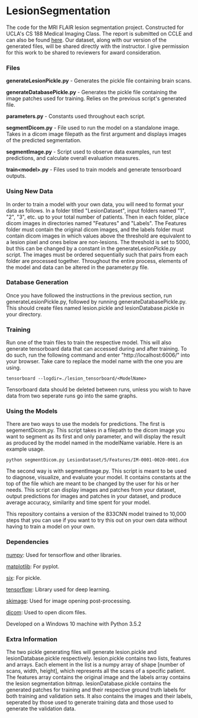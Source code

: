# LesionSegmentation

The code for the MRI FLAIR lesion segmentation project. Constructed for UCLA's CS 188 Medical Imaging Class.
The report is submitted on CCLE and can also be found [here](https://github.com/Cranapple/LesionSegmentation/blob/master/report.pdf).
Our dataset, along with our version of the generated files, will be shared directly with the instructor.
I give permission for this work to be shared to reviewers for award consideration.

### Files
**generateLesionPickle.py** - Generates the pickle file containing brain scans.

**generateDatabasePickle.py** - Generates the pickle file containing the image patches used for training. Relies on the previous script's generated file.

**parameters.py** - Constants used throughout each script.

**segmentDicom.py** - File used to run the model on a standalone image. Takes in a dicom image filepath as the first argument and displays images of the predicted segmentation.

**segmentImage.py** - Script used to observe data examples, run test predictions, and calculate overall evaluation measures.

**train\<model>.py** - Files used to train models and generate tensorboard outputs.

### Using New Data
In order to train a model with your own data, you will need to format your data as follows. In a folder titled "LesionDataset", input folders named "1", "2", "3", etc. up to your total number of patients. Then in each folder, place dicom images in directories named "Features" and "Labels". The Features folder must contain the original dicom images, and the labels folder must contain dicom images in which values above the threshold are equivalent to a lesion pixel and ones below are non-lesions. The threshold is set to 5000, but this can be changed by a constant in the generateLesionPickle.py script. The images must be ordered sequentially such that pairs from each folder are processed together.
Throughout the entire process, elements of the model and data can be altered in the parameter.py file.

### Database Generation
Once you have followed the instructions in the previous section, run generateLesionPickle.py, followed by running generateDatabasePickle.py. This should create files named lesion.pickle and lesionDatabase.pickle in your directory.

### Training
Run one of the train files to train the respective model. This will also generate tensorboard data that can accessed during and after training. To do such, run the following command and enter "http://localhost:6006/" into your browser. Take care to replace the model name with the one you are using.
```
tensorboard --logdir=./lesion_tensorboard/<ModelName>
```
Tensorboard data should be deleted between runs, unless you wish to have data from two seperate runs go into the same graphs.
### Using the Models
There are two ways to use the models for predictions. The first is segementDicom.py. This script takes in a filepath to the dicom image you want to segment as its first and only parameter, and will display the result as produced by the model named in the modelName variable. Here is an example usage.
```
python segmentDicom.py LesionDataset/5/Features/IM-0001-0020-0001.dcm
```
The second way is with segmentImage.py. This script is meant to be used to diagnose, visualize, and evaluate your model. It contains constants at the top of the file which are meant to be changed by the user for his or her needs. This script can display images and patches from your dataset, output predictions for images and patches in your dataset, and produce average accuracy, similarity and time spent for your model.

This repository contains a version of the 833CNN model trained to 10,000 steps that you can use if you want to try this out on your own data without having to train a model on your own.

### Dependencies
[numpy](http://www.numpy.org/): Used for tensorflow and other libraries.

[matplotlib](https://matplotlib.org/): For pyplot.

[six](https://pythonhosted.org/six/): For pickle.

[tensorflow](https://www.tensorflow.org/): Library used for deep learning.

[skimage](http://scikit-image.org/): Used for image opening post-processing.

[dicom](http://pydicom.readthedocs.io/en/stable/getting_started.html): Used to open dicom files.


Developed on a Windows 10 machine with Python 3.5.2

### Extra Information
The two pickle generating files will generate lesion.pickle and lesionDatabase.pickle respectively. lesion.pickle contains two lists, features and arrays. Each element in the list is a numpy array of shape [number of scans, width, height], which represents all the scans of a specific patient. The features array contains the original image and the labels array contains the lesion segmentation bitmap. lesionDatabase.pickle contains the generated patches for training and their respective ground truth labels for both training and validation sets. It also contains the images and their labels, seperated by those used to generate training data and those used to generate the validation data.
